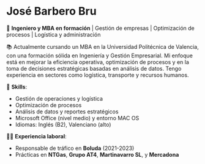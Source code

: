 
# José Barbero Bru

🚀 **Ingeniero y MBA en formación** | Gestión de empresas | Optimización de procesos | Logística y administración

📚 Actualmente cursando un MBA en la Universidad Politécnica de Valencia, con una formación sólida en Ingeniería y Gestión Empresarial. Mi enfoque está en mejorar la eficiencia operativa, optimización de procesos y en la toma de decisiones estratégicas basadas en análisis de datos. Tengo experiencia en sectores como logística, transporte y recursos humanos.

🔧 **Skills**:
- Gestión de operaciones y logística
- Optimización de procesos
- Análisis de datos y reportes estratégicos
- Microsoft Office (nivel medio) y entorno MAC OS
- Idiomas: Inglés (B2), Valenciano (alto)

👨‍💻 **Experiencia laboral**:
- Responsable de tráfico en **Boluda** (2021-2023)
- Prácticas en **NTGas**, **Grupo AT4**, **Martinavarro SL**, y **Mercadona**